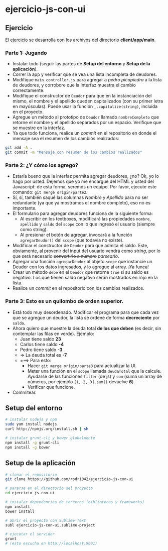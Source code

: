 # ejercicio-js-con-ui

## Ejercicio
  El ejercicio se desarrolla con los archivos del directorio **client/app/main**.

### Parte 1: Jugando
  - Instalar todo (seguir las partes de **Setup del entorno** y **Setup de la aplicación**).
  - Correr la app y verificar que se vea una lista incompleta de deudores.
  - Modifique `main.controller.js` para agregar a *pedro picapiedra* a la lista de deudores, y corrobore que la interfaz muestra el cambio correctamente.
  - Modifique el constructor de `Deudor` para que en la instanciación del mismo, el nombre y el apellido queden capitalizados (con su primer letra en mayúsculas). Puede usar la función `_.capitalize(string)`, incluída en el proyecto.
  - Agregue un método al prototipo de `Deudor` llamado `nombreCompleto` que retorne el nombre y el apellido separados por un espacio. Verifique que se muestre en la interfaz.
  - Ya que todo funciona, realice un *commit* en el repositorio en donde el mensaje sea el resumen de los cambios realizados:

  ```bash
  git add -A .
  git commit -m "Mensaje con resumen de los cambios realizados"
  ```

### Parte 2: ¿Y cómo los agrego?
  - Estaría bueno que la interfaz permita agregar deudores, ¿no? Ok, yo lo hago por usted. Dejemos que yo me encargue del HTML y usted del Javascript: de esta forma, seremos un equipo. Por favor, ejecute este comando: `git merge origin/parte2`.
  - Sí, sí, también saqué las columnas *Nombre* y *Apellido* para no ser redundante (ya que ya mostramos el nombre completo), eso no es importante.
  - El formulario para agregar deudores funciona de la siguiente forma:
    - Al escribir en los textboxes, modificará las propiedades `nombre`, `apellido` y `saldo` del `scope` con lo que ingresó el usuario (siempre como string).
    - Al presionar el botón de agregar, invocará a la función `agregarDeudor()` del `scope` (que todavía no existe).
  - Modificar el constructor de `Deudor` para que admita el saldo. Este, obviamente, al provenir del input del usuario vendrá como *string*, por lo que será necesario ~~convertirlo a número~~ *parsearlo*.
  - Agregar una función `agregarDeudor` al objeto `scope` que instancie un Deudor con los datos ingresados, y lo agregue al array. ¡Ya funca!
  - Crear un método `debe` en el `Deudor` que retorne `true` si su saldo es negativo. Los que tienen saldo negativo serán mostrados en rojo en la lista.
  - Realice un *commit* en el repositorio con los cambios realizados.

### Parte 3: Esto es un quilombo de orden superior.
  - Está todo muy desordenado. Modificar el programa para que cada vez que se agregue un deudor, la lista se ordene de forma **decreciente** por `saldo`.
  - Ahora quiero que muestre la deuda total **de los que deben** (es decir, sin contemplar las filas en verde). Ejemplo:
    - Juan tiene saldo **23**
    - Carlos tiene saldo **-4**
    - Pedro tiene saldo **-3**
    - => La deuda total es **-7**
    - ===> Para esto:
      - Hacer `git merge origin/parte3` para actualizar la UI.
      - Meter una función en el `scope` llamada `deudaTotal` que la calcule. Ayudarse de las funciones `filter` (de js) y `sum` (suma un array de números, por ejemplo `[1, 2, 3].sum()` devuelve **6**).
      - Verificar que funcione.
  - Commitear.

## Setup del entorno

```bash
# instalar nodejs y npm
sudo yum install nodejs
curl http://npmjs.org/install.sh | sh

# instalar grunt-cli y bower globalmente
npm install -g grunt-cli
npm install -g bower
```

## Setup de la aplicación

```bash
# clonar el repositorio
git clone https://github.com/rodri042/ejercicio-js-con-ui

# pararse en el directorio del proyecto
cd ejercicio-js-con-ui

# instalar dependencias de terceros (bibliotecas y frameworks)
npm install
bower install

# abrir el proyecto con Sublime Text
subl ejercicio-js-con-ui.sublime-project

# ejecutar el servidor
grunt
# (esto escucha en http://localhost:9001)
```
